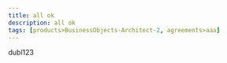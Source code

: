 ```yaml
---
title: all ok
description: all ok
tags: [products>BusinessObjects-Architect-2, agreements>aaa]
---
```

dubl123
